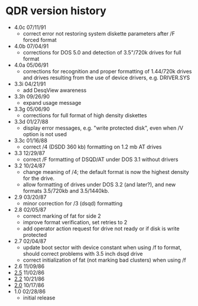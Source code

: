 # QDR version history

- 4.0c 07/11/91
  - correct error not restoring system diskette parameters after /F forced format
- 4.0b 07/04/91
  - corrections for DOS 5.0 and detection of 3.5"/720k drives for full format
- 4.0a 05/06/91
  - corrections for recognition and proper formatting of 1.44/720k drives and drives resulting from the use of device drivers, e.g. DRIVER.SYS
- 3.3i 04/21/91
  - add DesqView awareness
- 3.3h 09/26/90
  - expand usage message
- 3.3g 05/06/90
  - corrections for full format of high density diskettes
- 3.3d 01/27/88
  - display error messages, e.g. "write protected disk", even when /V option is not used
- 3.3c 01/16/88
  - correct /4 (DSDD 360 kb) formatting on 1.2 mb AT drives
- 3.3 12/29/87
  - correct /F formatting of DSQD/AT under DOS 3.1 without drivers
- 3.2 10/24/87
  - change meaning of /4; the default format is now the highest density for the drive.
  - allow formatting of drives under DOS 3.2 (and later?), and new formats 3.5/720kb and 3.5/1440kb.
- 2.9 03/20/87
  -  minor correction for /3 (dsqd) formatting
- 2.8 02/05/87
  - correct marking of fat for side 2
  - improve format verification, set retries to 2
  - add operator action request for drive not ready or if disk is write protected
- 2.7 02/04/87
  - update boot sector with device constant when using /f to format, should correct problems with 3.5 inch dsqd drive
  - correct initialization of fat (not marking bad clusters) when using /f
- 2.6 11/09/86
- [2.5](2.5) 11/02/86
- [2.2](2.2) 10/21/86
- [2.0](2.0) 10/17/86
- 1.0 02/28/86
  - initial release
